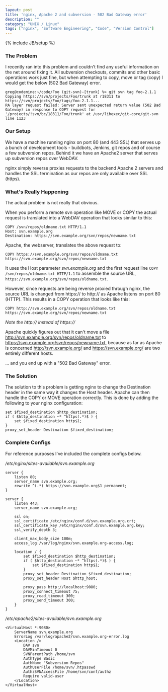```yaml
---
layout: post
title: 'nginx, Apache 2 and subversion - 502 Bad Gateway error'
description: ""
category: "UNIX / Linux"
tags: ["nginx", "Software Engineering", "Code", "Version Control"]
---
```

{% include JB/setup %}

### The Problem

I recently ran into this problem and couldn't find any useful information on
the net around fixing it. All subversion checkouts, commits and other basic
operations work just fine, but when attempting to copy, move or tag (copy) I
would get the below (502 Bad Gateway) error.

    greg@codemine:~/code/Foo (git-svn)-[trunk] %> git svn tag foo-2.1.1                      
    Copying https://svn/projects/Foo/trunk at r18311 to https://svn/projects/Foo/tags/foo-2.1.1...
    RA layer request failed: Server sent unexpected return value (502 Bad Gateway) in response to COPY request for '/projects/!svn/bc/18311/Foo/trunk' at /usr/libexec/git-core/git-svn line 1123

### Our Setup

We have a machine running nginx on port 80 (and 443 SSL) that serves up a bunch
of development tools - buildbots, Jenkins, git repos and of course a few
subversion repos. Behind it we have an Apache2 server that serves up subversion
repos over WebDAV.

nginx simply reverse proxies requests to the backend Apache 2 servers and
handles the SSL termination as our repos are only available over SSL (https).

### What's Really Happening

The actual problem is not really that obvious.

When you perform a remote svn operation like MOVE or COPY the actual request is
translated into a WebDAV operation that looks similar to this:

    COPY /svn/repos/oldname.txt HTTP/1.1
    Host: svn.example.org
    Destination: https://svn.example.org/svn/repos/newname.txt

Apache, the webserver, translates the above request to:

    COPY https://svn.example.org/svn/repos/oldname.txt https://svn.example.org/svn/repos/newname.txt
    
It uses the Host parameter *svn.example.org* and the first request line `COPY
/svn/repos/oldname.txt HTTP/1.1` to assemble the source URL,
`https://svn.example.org/svn/repos/oldname.txt`.

However, since requests are being reverse proxied through nginx, the source URL
is changed from https:// to http:// as Apache listens on port 80 (HTTP). This
results in a COPY operation that looks like this:

    COPY http://svn.example.org/svn/repos/oldname.txt https://svn.example.org/svn/repos/newname.txt

*Note the http:// instead of https://*

Apache quickly figures out that it can't move a file http://svn.example.org/svn/repos/oldname.txt to https://svn.example.org/svn/repos/newname.txt, because as far as Apache is concerned http://svn.example.org/ and https://svn.example.org/ are two entirely different hosts.

... and you end up with a "502 Bad Gateway" error.

### The Solution

The solution to this problem is getting nginx to change the Destination header
in the same way it changes the Host header. Apache can then handle the COPY or
MOVE operation correctly. This is done by adding the following to your nginx
configuration:

    set $fixed_destination $http_destination;  
    if ( $http_destination ~* ^https(.*)$ ) {  
        set $fixed_destination http$1;  
    }  
    proxy_set_header Destination $fixed_destination;  

### Complete Configs

For reference purposes I've included the complete configs below.

*/etc/nginx/sites-available/svn.example.org*

    server {
        listen 80;
        server_name svn.example.org;
        rewrite ^(.*) https://svn.example.org$1 permanent;
    }

    server {
        listen 443;
        server_name svn.example.org;

        ssl on;
        ssl_certificate /etc/nginx/conf.d/svn.example.org.crt;
        ssl_certificate_key /etc/nginx/conf.d/svn.example.org.key;
        ssl_verify_depth 3;

        client_max_body_size 100m;
        access_log /var/log/nginx/svn.example.org-access.log;

        location / {
            set $fixed_destination $http_destination;
            if ( $http_destination ~* ^https(.*)$ ) {
                set $fixed_destination http$1;
            }
            proxy_set_header Destination $fixed_destination;
            proxy_set_header Host $http_host;

            proxy_pass http://localhost:9080;
            proxy_connect_timeout 75;
            proxy_read_timeout 300;
            proxy_send_timeout 300;
        }
    }

*/etc/apache2/sites-available/svn.example.org*

    <VirtualHost *:9080>
        ServerName svn.example.org
        ErrorLog /var/log/apache2/svn.example.org-error.log
        <Location />
            DAV svn
            DAVMinTimeout 0
            SVNParentPath /home/svn
            AuthType Basic
            AuthName "Subversion Repos"
            AuthUserFile /home/svn/.htpasswd
            AuthzSVNAccessFile /home/svn/conf/authz
            Require valid-user
        </Location>
    </VirtualHost>
